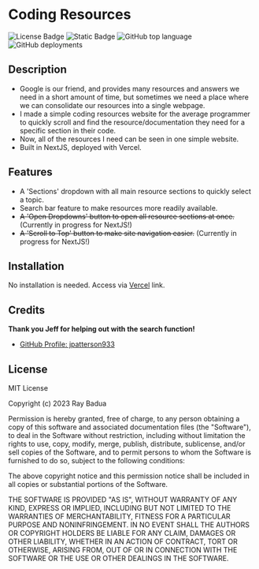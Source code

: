 # Coding Resources

![License Badge](https://img.shields.io/github/license/epicasino/Coding-Resources)
![Static Badge](https://img.shields.io/badge/Deployment-Vercel-blue?link=https%3A%2F%2Fcoding-resources.vercel.app%2F)
![GitHub top language](https://img.shields.io/github/languages/top/epicasino/coding-resources)
![GitHub deployments](https://img.shields.io/github/deployments/epicasino/coding-resources/Production?label=deployment)

## Description

- Google is our friend, and provides many resources and answers we need in a short amount of time, but sometimes we need a place where we can consolidate our resources into a single webpage.
- I made a simple coding resources website for the average programmer to quickly scroll and find the resource/documentation they need for a specific section in their code.
- Now, all of the resources I need can be seen in one simple website.
- Built in NextJS, deployed with Vercel.

## Features

- A 'Sections' dropdown with all main resource sections to quickly select a topic.
- Search bar feature to make resources more readily available.
- ~~A 'Open Dropdowns' button to open all resource sections at once.~~ (Currently in progress for NextJS!)
- ~~A 'Scroll to Top' button to make site navigation easier.~~ (Currently in progress for NextJS!)

## Installation

No installation is needed. Access via [Vercel](https://coding-resources.vercel.app/) link.

## Credits

**Thank you Jeff for helping out with the search function!**

- [GitHub Profile: jpatterson933](https://github.com/jpatterson933)

## License

MIT License

Copyright (c) 2023 Ray Badua

Permission is hereby granted, free of charge, to any person obtaining a copy
of this software and associated documentation files (the "Software"), to deal
in the Software without restriction, including without limitation the rights
to use, copy, modify, merge, publish, distribute, sublicense, and/or sell
copies of the Software, and to permit persons to whom the Software is
furnished to do so, subject to the following conditions:

The above copyright notice and this permission notice shall be included in all
copies or substantial portions of the Software.

THE SOFTWARE IS PROVIDED "AS IS", WITHOUT WARRANTY OF ANY KIND, EXPRESS OR
IMPLIED, INCLUDING BUT NOT LIMITED TO THE WARRANTIES OF MERCHANTABILITY,
FITNESS FOR A PARTICULAR PURPOSE AND NONINFRINGEMENT. IN NO EVENT SHALL THE
AUTHORS OR COPYRIGHT HOLDERS BE LIABLE FOR ANY CLAIM, DAMAGES OR OTHER
LIABILITY, WHETHER IN AN ACTION OF CONTRACT, TORT OR OTHERWISE, ARISING FROM,
OUT OF OR IN CONNECTION WITH THE SOFTWARE OR THE USE OR OTHER DEALINGS IN THE
SOFTWARE.
